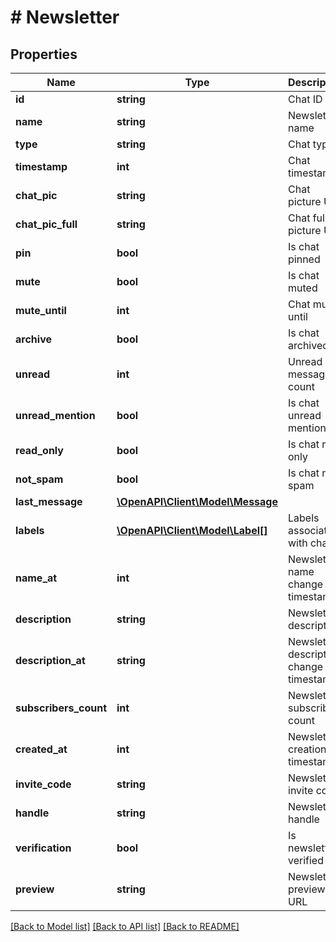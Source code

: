 # # Newsletter

## Properties

Name | Type | Description | Notes
------------ | ------------- | ------------- | -------------
**id** | **string** | Chat ID |
**name** | **string** | Newsletter name |
**type** | **string** | Chat type |
**timestamp** | **int** | Chat timestamp | [optional]
**chat_pic** | **string** | Chat picture URL | [optional]
**chat_pic_full** | **string** | Chat full picture URL | [optional]
**pin** | **bool** | Is chat pinned | [optional]
**mute** | **bool** | Is chat muted | [optional]
**mute_until** | **int** | Chat mute until | [optional]
**archive** | **bool** | Is chat archived | [optional]
**unread** | **int** | Unread messages count | [optional]
**unread_mention** | **bool** | Is chat unread mention | [optional]
**read_only** | **bool** | Is chat read only | [optional]
**not_spam** | **bool** | Is chat not spam | [optional]
**last_message** | [**\OpenAPI\Client\Model\Message**](Message.md) |  | [optional]
**labels** | [**\OpenAPI\Client\Model\Label[]**](Label.md) | Labels associated with chat | [optional]
**name_at** | **int** | Newsletter name change timestamp | [optional]
**description** | **string** | Newsletter description | [optional]
**description_at** | **string** | Newsletter description change timestamp | [optional]
**subscribers_count** | **int** | Newsletter subscribers count | [optional]
**created_at** | **int** | Newsletter creation timestamp | [optional]
**invite_code** | **string** | Newsletter invite code | [optional]
**handle** | **string** | Newsletter handle | [optional]
**verification** | **bool** | Is newsletter verified | [optional]
**preview** | **string** | Newsletter preview URL | [optional]

[[Back to Model list]](../../README.md#models) [[Back to API list]](../../README.md#endpoints) [[Back to README]](../../README.md)
